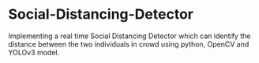 # Social-Distancing-Detector
Implementing a real time Social Distancing Detector which can identify the distance between the two individuals in crowd using python, OpenCV and YOLOv3 model.
